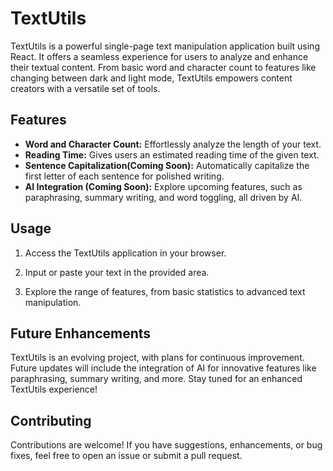 # TextUtils

TextUtils is a powerful single-page text manipulation application built using React. It offers a seamless experience for users to analyze and enhance their textual content. From basic word and character count to features like changing between dark and light mode, TextUtils empowers content creators with a versatile set of tools.

## Features

- **Word and Character Count:** Effortlessly analyze the length of your text.
- **Reading Time:** Gives users an estimated reading time of the given text.
- **Sentence Capitalization(Coming Soon):** Automatically capitalize the first letter of each sentence for polished writing.
- **AI Integration (Coming Soon):** Explore upcoming features, such as paraphrasing, summary writing, and word toggling, all driven by AI.


## Usage

1. Access the TextUtils application in your browser.

2. Input or paste your text in the provided area.

3. Explore the range of features, from basic statistics to advanced text manipulation.

## Future Enhancements

TextUtils is an evolving project, with plans for continuous improvement. Future updates will include the integration of AI for innovative features like paraphrasing, summary writing, and more. Stay tuned for an enhanced TextUtils experience!

## Contributing

Contributions are welcome! If you have suggestions, enhancements, or bug fixes, feel free to open an issue or submit a pull request.
